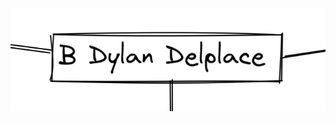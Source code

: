 [![image B](../images/B.png)](https://github.com/ssagnane1/tp2-labyrinthe/blob/main/jeu-heros-sdc/G.md)
